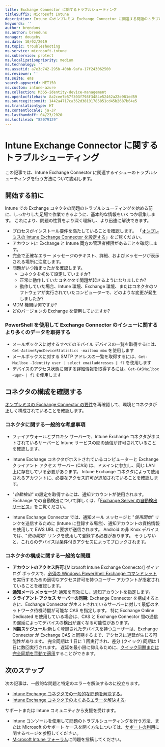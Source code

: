 ```yaml
---
title: Exchange Connector に関するトラブルシューティング
titleSuffix: Microsoft Intune
description: Intune のオンプレミス Exchange Connector に関連する問題のトラブルシューティングを行います。
keywords: ''
author: brenduns
ms.author: brenduns
manager: dougeby
ms.date: 10/02/2019
ms.topic: troubleshooting
ms.service: microsoft-intune
ms.subservice: protect
ms.localizationpriority: medium
ms.technology: ''
ms.assetid: a7e3c742-295b-40bb-9afa-17f243062500
ms.reviewer: ''
ms.suite: ems
search.appverid: MET150
ms.custom: intune-azure
ms.collection: M365-identity-device-management
ms.openlocfilehash: 8a2cee7e57f303f798f3484e52462a22e981ed59
ms.sourcegitcommit: 1442a4717ca362d38101785851cd45b2687b64e5
ms.translationtype: HT
ms.contentlocale: ja-JP
ms.lasthandoff: 04/23/2020
ms.locfileid: "82079129"
---
```

# <a name="troubleshoot-the-intune-exchange-connector"></a>Intune Exchange Connector に関するトラブルシューティング

この記事では、Intune Exchange Connector に関連するイシューのトラブルシューティングを行う方法について説明します。

## <a name="before-you-start"></a>開始する前に

Intune での Exchange コネクタの問題のトラブルシューティングを始める前に、しっかりした足場で作業できるように、基本的な情報をいくつか収集します。 これにより、問題の性質をより深く理解し、より迅速に解決できます。

- プロセスがインストール要件を満たしていることを確認します。 「[オンプレミスの Intune Exchange Connector を設定する](exchange-connector-install.md)」をご覧ください。
- アカウントに Exchange と Intune 両方の管理者権限があることを確認します。
- 完全で正確なエラー メッセージのテキスト、詳細、およびメッセージが表示される場所に注意します。
- 問題がいつ始まったかを確認します。 
  - コネクタを初めて設定していますか? 
  - 正常に動作していたコネクタで問題が起きるようになりましたか?
  - 動作していた場合、Intune 環境、Exchange 環境、またはコネクタのソフトウェアが実行されていたコンピューターで、どのような変更が発生しましたか?
- MDM 機関は何ですか?
- どのバージョンの Exchange を使用していますか?

### <a name="use-powershell-to-get-more-data-on-exchange-connector-issues"></a>PowerShell を使用して Exchange Connector のイシューに関するより多くのデータを取得する

- メールボックスに対するすべてのモバイル デバイスの一覧を取得するには、`Get-ActiveSyncDeviceStatistics -mailbox mbx` を使用します
- メールボックスに対する SMTP アドレスの一覧を取得するには、`Get-Mailbox -Identity user | select emailaddresses | fl` を使用します
- デバイスのアクセス状態に関する詳細情報を取得するには、`Get-CASMailbox <upn> | fl` を使用します

## <a name="review-the-connector-configuration"></a>コネクタの構成を確認する

[オンプレミスの Exchange Connector の要件](exchange-connector-install.md#intune-exchange-connector-requirements)を再確認して、環境とコネクタが正しく構成されていることを確認します。 

### <a name="general-considerations-for-the-connector"></a>コネクタに関する一般的な考慮事項

- ファイアウォールとプロキシ サーバーで、Intune Exchange コネクタがホストされているサーバーと Intune サービスの間の通信が許可されていることを確認します。

- Intune Exchange コネクタがホストされているコンピューターと Exchange クライアント アクセス サーバー (CAS) は、ドメインに参加し、同じ LAN 上に存在している必要があります。 Intune Exchange コネクタによって使用されるアカウントに、必要なアクセス許可が追加されていることを確認します。

- "*自動検出*" の設定を取得するには、通知アカウントが使用されます。 Exchange での自動検出について詳しくは、「[Exchange Server の自動検出サービス](https://docs.microsoft.com/exchange/architecture/client-access/autodiscover?view=exchserver-2016)」をご覧ください。

- Intune Exchange Connector では、通知メール メッセージと "*使用開始*" リンクを送信するために (Intune に登録する場合)、通知アカウントの資格情報を使用して EWS URL に要求が送信されます。 Android の非 Knox デバイスでは、"*使用開始*" リンクを使用して登録する必要があります。 そうしないと、これらのデバイスは条件付きアクセスによってブロックされます。

### <a name="common-issues-for-connector-configurations"></a>コネクタの構成に関する一般的な問題

- **アカウントのアクセス許可**:[Microsoft Intune Exchange Connector] ダイアログ ボックスで、[必須の Windows PowerShell Exchange コマンドレット](exchange-connector-install.md#exchange-cmdlet-requirements)を実行するための適切なアクセス許可を持つユーザー アカウントが指定されていることを確認します。
- **通知メール メッセージ**: 通知を有効にし、通知アカウントを指定します。
- **クライアント アクセス サーバーの同期**: Exchange Connector を構成するときに、Exchange Connector がホストされているサーバーに対して最低のネットワーク待機時間が可能な CAS を指定します。 特に Exchange Online Dedicated を使用している場合は、CAS と Exchange Connector 間の通信の遅延によってデバイスの検出が遅くなる可能性があります。
- **同期スケジュール**:新しく登録されたデバイスを持つユーザーは、Exchange Connector が Exchange CAS と同期するまで、アクセスに遅延が生じる可能性があります。 完全同期は 1 日に 1 回実行され、差分 (クイック) 同期は 1 日に数回実行されます。 遅延を最小限に抑えるために、[クイック同期または完全同期を手動で適用](exchange-connector-install.md#manually-force-a-quick-sync-or-full-sync)することができます。

## <a name="next-steps"></a>次のステップ
次の記事は、一般的な問題と特定のエラーを解決するのに役立ちます。

- [Intune Exchange コネクタでの一般的な問題を解決する](troubleshoot-exchange-connector-common-problems.md)。
- [Intune Exchange コネクタでのよくあるエラーを解決する](troubleshoot-exchange-connector-common-errors.md)。

サポートまたは Intune コミュニティから支援を受けます。

- Intune コンソールを使用して問題のトラブルシューティングを行う方法、または Microsoft のサポート ケースを開く方法については、[サポートの利用](../fundamentals/get-support.md)に関するページを参照してください。 
- [Microsoft Intune フォーラム](https://social.technet.microsoft.com/Forums/en-US/home?forum=microsoftintuneprod)に問題を投稿してください。  

